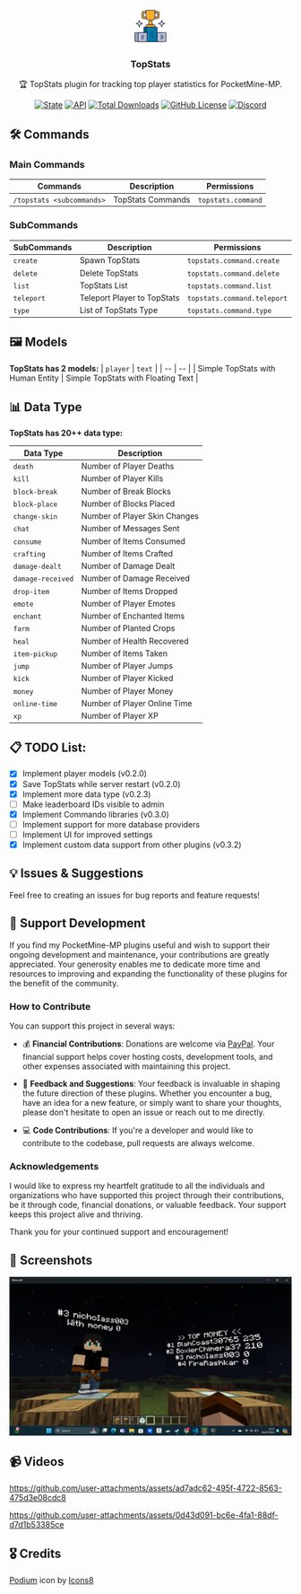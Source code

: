 </br>

<div align="center">

<img src="assets/icon.png">

<h3 align="center">TopStats</h4>

<p align="center">
🏆 TopStats plugin for tracking top player statistics for PocketMine-MP.

[![State](https://poggit.pmmp.io/shield.state/TopStats)](https://poggit.pmmp.io/p/TopStats) [![API](https://poggit.pmmp.io/shield.api/TopStats)](https://poggit.pmmp.io/p/TopStats) [![Total Downloads](https://poggit.pmmp.io/shield.dl.total/TopStats)](https://poggit.pmmp.io/p/TopStats) [![GitHub License](https://img.shields.io/github/license/nicholass003/TopStats)](LICENSE) [![Discord](https://img.shields.io/discord/1230982180742631457?logo=discord&logoColor=white&color=5865F2)](https://discord.gg/EEJK2vxtCp) 

</p>

</div>

## 🛠️ Commands
### Main Commands
| Commands                                      | Description                                      | Permissions                 |
| --------------------------------------------- | ------------------------------------------------ | --------------------------- |
| `/topstats <subcommands>` | TopStats Commands | `topstats.command` |

### SubCommands
| SubCommands | Description | Permissions |
|----- | --------| ------ |
|`create` |  Spawn TopStats | `topstats.command.create` |
|`delete` | Delete TopStats | `topstats.command.delete` |
|`list` | TopStats List | `topstats.command.list` |
|`teleport` | Teleport Player to TopStats | `topstats.command.teleport` |
|`type` | List of TopStats Type | `topstats.command.type` |

## 🖼️ Models

**TopStats has 2 models:**
| `player` | `text` |
| -- | -- |
| Simple TopStats with Human Entity | Simple TopStats with Floating Text |

## 📊 Data Type
**TopStats has 20++ data type:**

| Data Type | Description |
| -- | -- |
| `death` | Number of Player Deaths |
| `kill` | Number of Player Kills |
| `block-break` | Number of Break Blocks |
| `block-place` | Number of Blocks Placed |
| `change-skin ` | Number of Player Skin Changes |
| `chat` | Number of Messages Sent |
| `consume` | Number of Items Consumed |
| `crafting` | Number of Items Crafted |
| `damage-dealt` | Number of Damage Dealt |
| `damage-received` | Number of Damage Received |
| `drop-item` | Number of Items Dropped |
| `emote` | Number of Player Emotes |
| `enchant` | Number of Enchanted Items |
| `farm` | Number of Planted Crops |
| `heal` | Number of Health Recovered |
| `item-pickup` | Number of Items Taken |
| `jump` | Number of Player Jumps |
| `kick` | Number of Player Kicked |
| `money` | Number of Player Money |
| `online-time` | Number of Player Online Time |
| `xp` | Number of Player XP |

## 📋 TODO List:

- [x] Implement player models (v0.2.0)
- [x] Save TopStats while server restart (v0.2.0)
- [x] Implement more data type (v0.2.3)
- [ ] Make leaderboard IDs visible to admin
- [x] Implement Commando libraries (v0.3.0)
- [ ] Implement support for more database providers
- [ ] Implement UI for improved settings
- [x] Implement custom data support from other plugins (v0.3.2)

## 💡 Issues & Suggestions

Feel free to creating an issues for bug reports and feature requests!

## 🌟 Support Development

If you find my PocketMine-MP plugins useful and wish to support their ongoing development and maintenance, your contributions are greatly appreciated. Your generosity enables me to dedicate more time and resources to improving and expanding the functionality of these plugins for the benefit of the community.

### How to Contribute

You can support this project in several ways:

- 💰 **Financial Contributions**: Donations are welcome via [PayPal](https://paypal.me/FireRashkar). Your financial support helps cover hosting costs, development tools, and other expenses associated with maintaining this project.
  
- 📝 **Feedback and Suggestions**: Your feedback is invaluable in shaping the future direction of these plugins. Whether you encounter a bug, have an idea for a new feature, or simply want to share your thoughts, please don't hesitate to open an issue or reach out to me directly.
  
- 💻 **Code Contributions**: If you're a developer and would like to contribute to the codebase, pull requests are always welcome.
  
### Acknowledgements

I would like to express my heartfelt gratitude to all the individuals and organizations who have supported this project through their contributions, be it through code, financial donations, or valuable feedback. Your support keeps this project alive and thriving.

Thank you for your continued support and encouragement!

## 📸 Screenshots

<div align="center">

<img src="assets/screenshots/example.png">

</div>

## 📹 Videos

https://github.com/user-attachments/assets/ad7adc62-495f-4722-8563-475d3e08cdc8

https://github.com/user-attachments/assets/0d43d091-bc6e-4fa1-88df-d7d1b53385ce

## 🎖️ Credits
<a target="_blank" href="https://icons8.com/icon/CJOznVjwe3u5/podium">Podium</a> icon by <a target="_blank" href="https://icons8.com">Icons8</a>